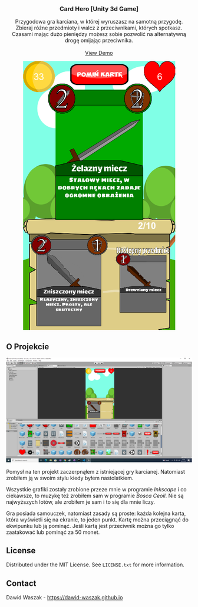<!-- Improved compatibility of back to top link: See: https://github.com/othneildrew/Best-README-Template/pull/73 -->
<a name="readme-top"></a>
<!--
*** Thanks for checking out the Best-README-Template. If you have a suggestion
*** that would make this better, please fork the repo and create a pull request
*** or simply open an issue with the tag "enhancement".
*** Don't forget to give the project a star!
*** Thanks again! Now go create something AMAZING! :D
-->



<!-- PROJECT SHIELDS -->
<!--
*** I'm using markdown "reference style" links for readability.
*** Reference links are enclosed in brackets [ ] instead of parentheses ( ).
*** See the bottom of this document for the declaration of the reference variables
*** for contributors-url, forks-url, etc. This is an optional, concise syntax you may use.
*** https://www.markdownguide.org/basic-syntax/#reference-style-links
-->


<!-- PROJECT LOGO -->
<div align="center">
  <h3 align="center">Card Hero [Unity 3d Game]</h3>

  <p align="center">
    Przygodowa gra karciana, w której wyruszasz na samotną przygodę. Zbieraj różne przedmioty i walcz z przeciwnikami, których spotkasz. Czasami mając dużo pieniędzy możesz sobie pozwolić na alternatywną drogę omijając przeciwnika.
    <br />
    <br />
    <a href="https://dawid-waszak.github.io/#projects">View Demo</a>
  </p>

  <img src="/images/Card-2.png" alt="">
</div>

<!-- ABOUT THE PROJECT -->
## O Projekcie

![Game Screen Shot][game-screenshot]

Pomysł na ten projekt zaczerpnąłem z istniejącej gry karcianej. Natomiast zrobiłem ją w swoim stylu kiedy byłem nastolatkiem.

Wszystkie grafiki zostały zrobione przeze mnie w programie <i>Inkscape</i> i co ciekawsze, to muzykę też zrobiłem sam w programie <i>Bosca Ceoil</i>. Nie są najwyższych lotów, ale zrobiłem je sam i to się dla mnie liczy.

Gra posiada samouczek, natomiast zasady są proste:
każda kolejna karta, która wyświetli się na ekranie, to jeden punkt.
Kartę można przeciągnąć do ekwipunku lub ją pominąć.
Jeśli kartą jest przeciwnik można go tylko zaatakować lub pominąć za 50 monet.

<!-- LICENSE -->
## License

Distributed under the MIT License. See `LICENSE.txt` for more information.

<!-- CONTACT -->
## Contact

Dawid Waszak - https://dawid-waszak.github.io

<!-- MARKDOWN LINKS & IMAGES -->
<!-- https://www.markdownguide.org/basic-syntax/#reference-style-links -->
[game-screenshot]: images/Card-1.png
